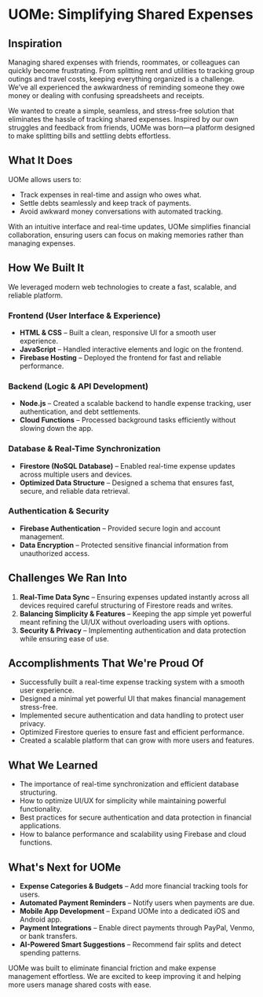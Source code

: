 # UOMe: Simplifying Shared Expenses  

## Inspiration  
Managing shared expenses with friends, roommates, or colleagues can quickly become frustrating. From splitting rent and utilities to tracking group outings and travel costs, keeping everything organized is a challenge. We’ve all experienced the awkwardness of reminding someone they owe money or dealing with confusing spreadsheets and receipts.  

We wanted to create a simple, seamless, and stress-free solution that eliminates the hassle of tracking shared expenses. Inspired by our own struggles and feedback from friends, UOMe was born—a platform designed to make splitting bills and settling debts effortless.  

## What It Does  
UOMe allows users to:  
- Track expenses in real-time and assign who owes what.  
- Settle debts seamlessly and keep track of payments.  
- Avoid awkward money conversations with automated tracking.  

With an intuitive interface and real-time updates, UOMe simplifies financial collaboration, ensuring users can focus on making memories rather than managing expenses.  

## How We Built It  
We leveraged modern web technologies to create a fast, scalable, and reliable platform.  

### Frontend (User Interface & Experience)  
- **HTML & CSS** – Built a clean, responsive UI for a smooth user experience.  
- **JavaScript** – Handled interactive elements and logic on the frontend.  
- **Firebase Hosting** – Deployed the frontend for fast and reliable performance.  

### Backend (Logic & API Development)  
- **Node.js** – Created a scalable backend to handle expense tracking, user authentication, and debt settlements.  
- **Cloud Functions** – Processed background tasks efficiently without slowing down the app.  

### Database & Real-Time Synchronization  
- **Firestore (NoSQL Database)** – Enabled real-time expense updates across multiple users and devices.  
- **Optimized Data Structure** – Designed a schema that ensures fast, secure, and reliable data retrieval.  

### Authentication & Security  
- **Firebase Authentication** – Provided secure login and account management.  
- **Data Encryption** – Protected sensitive financial information from unauthorized access.  

## Challenges We Ran Into  
1. **Real-Time Data Sync** – Ensuring expenses updated instantly across all devices required careful structuring of Firestore reads and writes.  
2. **Balancing Simplicity & Features** – Keeping the app simple yet powerful meant refining the UI/UX without overloading users with options.  
3. **Security & Privacy** – Implementing authentication and data protection while ensuring ease of use.  

## Accomplishments That We're Proud Of  
- Successfully built a real-time expense tracking system with a smooth user experience.  
- Designed a minimal yet powerful UI that makes financial management stress-free.  
- Implemented secure authentication and data handling to protect user privacy.  
- Optimized Firestore queries to ensure fast and efficient performance.  
- Created a scalable platform that can grow with more users and features.  

## What We Learned  
- The importance of real-time synchronization and efficient database structuring.  
- How to optimize UI/UX for simplicity while maintaining powerful functionality.  
- Best practices for secure authentication and data protection in financial applications.  
- How to balance performance and scalability using Firebase and cloud functions.  

## What's Next for UOMe  
- **Expense Categories & Budgets** – Add more financial tracking tools for users.  
- **Automated Payment Reminders** – Notify users when payments are due.  
- **Mobile App Development** – Expand UOMe into a dedicated iOS and Android app.  
- **Payment Integrations** – Enable direct payments through PayPal, Venmo, or bank transfers.  
- **AI-Powered Smart Suggestions** – Recommend fair splits and detect spending patterns.  

UOMe was built to eliminate financial friction and make expense management effortless. We are excited to keep improving it and helping more users manage shared costs with ease.  
